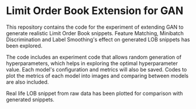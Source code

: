 # Limit Order Book Extension for GAN

This repository contains the code for the experiment of extending GAN to generate realistic Limit Order Book snippets. Feature Matching, Minibatch Discrimination and Label Smoothing's effect on generated LOB snippets has been explored. 

The code includes an experiment code that allows random generation of hyperparameters, which helps in exploring the optimal hyperparameter value. Each model's configuration and metrics will also be saved. 
Codes to plot the metrics of each model into images and comparing between models are also included.  

Real life LOB snippet from raw data has been plotted for comparison with generated snippets. 
